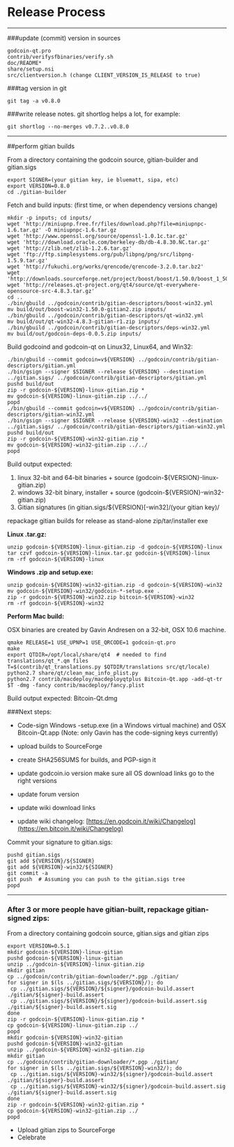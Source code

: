 Release Process
====================

* * *

###update (commit) version in sources


	godcoin-qt.pro
	contrib/verifysfbinaries/verify.sh
	doc/README*
	share/setup.nsi
	src/clientversion.h (change CLIENT_VERSION_IS_RELEASE to true)

###tag version in git

	git tag -a v0.8.0

###write release notes. git shortlog helps a lot, for example:

	git shortlog --no-merges v0.7.2..v0.8.0

* * *

##perform gitian builds

 From a directory containing the godcoin source, gitian-builder and gitian.sigs
  
	export SIGNER=(your gitian key, ie bluematt, sipa, etc)
	export VERSION=0.8.0
	cd ./gitian-builder

 Fetch and build inputs: (first time, or when dependency versions change)

	mkdir -p inputs; cd inputs/
	wget 'http://miniupnp.free.fr/files/download.php?file=miniupnpc-1.6.tar.gz' -O miniupnpc-1.6.tar.gz
	wget 'http://www.openssl.org/source/openssl-1.0.1c.tar.gz'
	wget 'http://download.oracle.com/berkeley-db/db-4.8.30.NC.tar.gz'
	wget 'http://zlib.net/zlib-1.2.6.tar.gz'
	wget 'ftp://ftp.simplesystems.org/pub/libpng/png/src/libpng-1.5.9.tar.gz'
	wget 'http://fukuchi.org/works/qrencode/qrencode-3.2.0.tar.bz2'
	wget 'http://downloads.sourceforge.net/project/boost/boost/1.50.0/boost_1_50_0.tar.bz2'
	wget 'http://releases.qt-project.org/qt4/source/qt-everywhere-opensource-src-4.8.3.tar.gz'
	cd ..
	./bin/gbuild ../godcoin/contrib/gitian-descriptors/boost-win32.yml
	mv build/out/boost-win32-1.50.0-gitian2.zip inputs/
	./bin/gbuild ../godcoin/contrib/gitian-descriptors/qt-win32.yml
	mv build/out/qt-win32-4.8.3-gitian-r1.zip inputs/
	./bin/gbuild ../godcoin/contrib/gitian-descriptors/deps-win32.yml
	mv build/out/godcoin-deps-0.0.5.zip inputs/

 Build godcoind and godcoin-qt on Linux32, Linux64, and Win32:
  
	./bin/gbuild --commit godcoin=v${VERSION} ../godcoin/contrib/gitian-descriptors/gitian.yml
	./bin/gsign --signer $SIGNER --release ${VERSION} --destination ../gitian.sigs/ ../godcoin/contrib/gitian-descriptors/gitian.yml
	pushd build/out
	zip -r godcoin-${VERSION}-linux-gitian.zip *
	mv godcoin-${VERSION}-linux-gitian.zip ../../
	popd
	./bin/gbuild --commit godcoin=v${VERSION} ../godcoin/contrib/gitian-descriptors/gitian-win32.yml
	./bin/gsign --signer $SIGNER --release ${VERSION}-win32 --destination ../gitian.sigs/ ../godcoin/contrib/gitian-descriptors/gitian-win32.yml
	pushd build/out
	zip -r godcoin-${VERSION}-win32-gitian.zip *
	mv godcoin-${VERSION}-win32-gitian.zip ../../
	popd

  Build output expected:

  1. linux 32-bit and 64-bit binaries + source (godcoin-${VERSION}-linux-gitian.zip)
  2. windows 32-bit binary, installer + source (godcoin-${VERSION}-win32-gitian.zip)
  3. Gitian signatures (in gitian.sigs/${VERSION}[-win32]/(your gitian key)/

repackage gitian builds for release as stand-alone zip/tar/installer exe

**Linux .tar.gz:**

	unzip godcoin-${VERSION}-linux-gitian.zip -d godcoin-${VERSION}-linux
	tar czvf godcoin-${VERSION}-linux.tar.gz godcoin-${VERSION}-linux
	rm -rf godcoin-${VERSION}-linux

**Windows .zip and setup.exe:**

	unzip godcoin-${VERSION}-win32-gitian.zip -d godcoin-${VERSION}-win32
	mv godcoin-${VERSION}-win32/godcoin-*-setup.exe .
	zip -r godcoin-${VERSION}-win32.zip bitcoin-${VERSION}-win32
	rm -rf godcoin-${VERSION}-win32

**Perform Mac build:**

  OSX binaries are created by Gavin Andresen on a 32-bit, OSX 10.6 machine.

	qmake RELEASE=1 USE_UPNP=1 USE_QRCODE=1 godcoin-qt.pro
	make
	export QTDIR=/opt/local/share/qt4  # needed to find translations/qt_*.qm files
	T=$(contrib/qt_translations.py $QTDIR/translations src/qt/locale)
	python2.7 share/qt/clean_mac_info_plist.py
	python2.7 contrib/macdeploy/macdeployqtplus Bitcoin-Qt.app -add-qt-tr $T -dmg -fancy contrib/macdeploy/fancy.plist

 Build output expected: Bitcoin-Qt.dmg

###Next steps:

* Code-sign Windows -setup.exe (in a Windows virtual machine) and
  OSX Bitcoin-Qt.app (Note: only Gavin has the code-signing keys currently)

* upload builds to SourceForge

* create SHA256SUMS for builds, and PGP-sign it

* update godcoin.io version
  make sure all OS download links go to the right versions

* update forum version

* update wiki download links

* update wiki changelog: [https://en.godcoin.it/wiki/Changelog](https://en.bitcoin.it/wiki/Changelog)

Commit your signature to gitian.sigs:

	pushd gitian.sigs
	git add ${VERSION}/${SIGNER}
	git add ${VERSION}-win32/${SIGNER}
	git commit -a
	git push  # Assuming you can push to the gitian.sigs tree
	popd

-------------------------------------------------------------------------

### After 3 or more people have gitian-built, repackage gitian-signed zips:

From a directory containing godcoin source, gitian.sigs and gitian zips

	export VERSION=0.5.1
	mkdir godcoin-${VERSION}-linux-gitian
	pushd godcoin-${VERSION}-linux-gitian
	unzip ../godcoin-${VERSION}-linux-gitian.zip
	mkdir gitian
	cp ../godcoin/contrib/gitian-downloader/*.pgp ./gitian/
	for signer in $(ls ../gitian.sigs/${VERSION}/); do
	 cp ../gitian.sigs/${VERSION}/${signer}/godcoin-build.assert ./gitian/${signer}-build.assert
	 cp ../gitian.sigs/${VERSION}/${signer}/godcoin-build.assert.sig ./gitian/${signer}-build.assert.sig
	done
	zip -r godcoin-${VERSION}-linux-gitian.zip *
	cp godcoin-${VERSION}-linux-gitian.zip ../
	popd
	mkdir godcoin-${VERSION}-win32-gitian
	pushd godcoin-${VERSION}-win32-gitian
	unzip ../godcoin-${VERSION}-win32-gitian.zip
	mkdir gitian
	cp ../godcoin/contrib/gitian-downloader/*.pgp ./gitian/
	for signer in $(ls ../gitian.sigs/${VERSION}-win32/); do
	 cp ../gitian.sigs/${VERSION}-win32/${signer}/godcoin-build.assert ./gitian/${signer}-build.assert
	 cp ../gitian.sigs/${VERSION}-win32/${signer}/godcoin-build.assert.sig ./gitian/${signer}-build.assert.sig
	done
	zip -r godcoin-${VERSION}-win32-gitian.zip *
	cp godcoin-${VERSION}-win32-gitian.zip ../
	popd

- Upload gitian zips to SourceForge
- Celebrate 
